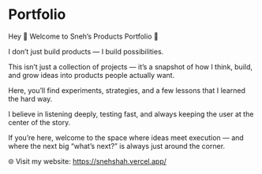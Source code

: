 # Portfolio
Hey 👋 Welcome to Sneh’s Products Portfolio 🚀

I don’t just build products — I build possibilities.

This isn’t just a collection of projects — it’s a snapshot of how I think, build, and grow ideas into products people actually want.

Here, you’ll find experiments, strategies, and a few lessons that I learned the hard way.

I believe in listening deeply, testing fast, and always keeping the user at the center of the story.

If you’re here, welcome to the space where ideas meet execution — and where the next big “what’s next?” is always just around the corner.

🌐 Visit my website: https://snehshah.vercel.app/
